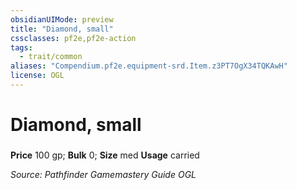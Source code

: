 ```yaml
---
obsidianUIMode: preview
title: "Diamond, small"
cssclasses: pf2e,pf2e-action
tags:
  - trait/common
aliases: "Compendium.pf2e.equipment-srd.Item.z3PT7OgX34TQKAwH"
license: OGL
---
```

# Diamond, small

### 


**Price** 100 gp; 
**Bulk** 0; **Size** med
**Usage** carried



*Source: Pathfinder Gamemastery Guide*
*OGL*